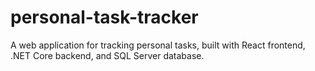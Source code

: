 # personal-task-tracker
A web application for tracking personal tasks, built with React frontend, .NET Core backend, and SQL Server database.

